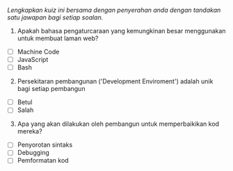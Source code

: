 *Lengkapkan kuiz ini bersama dengan penyerahan anda dengan tandakan satu jawapan bagi setiap soalan.*

1. Apakah bahasa pengaturcaraan yang kemungkinan besar menggunakan untuk membuat laman web?

- [ ] Machine Code
- [ ] JavaScript
- [ ] Bash

2. Persekitaran pembangunan ('Development Enviroment') adalah unik bagi setiap pembangun

- [ ] Betul
- [ ] Salah

3. Apa yang akan dilakukan oleh pembangun untuk memperbaikikan kod mereka?

- [ ] Penyorotan sintaks
- [ ] Debugging
- [ ] Pemformatan kod